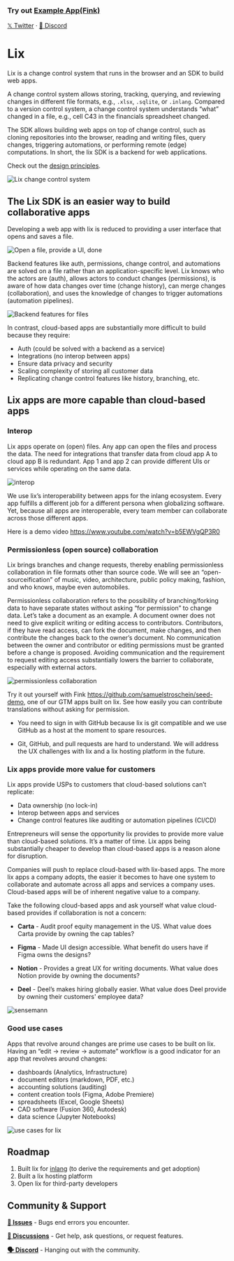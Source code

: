 ### Try out [Example App(Fink)](https://fink.inlang.com/github.com/LorisSigrist/merge-berlin-lix-demo)

<p>
  <a href='https://twitter.com/lixCCS' target="_blank">𝕏 Twitter</a>
  ·
  <a href='https://discord.gg/gdMPPWy57R' target="_blank">💬 Discord</a>
</p>

# Lix 

Lix is a change control system that runs in the browser and an SDK to build web apps.  

A change control system allows storing, tracking, querying, and reviewing changes in different file formats, e.g., `.xlsx`, `.sqlite`, or `.inlang`. Compared to a version control system, a change control system understands “what” changed in a file, e.g., cell C43 in the financials spreadsheet changed. 

The SDK allows building web apps on top of change control, such as cloning repositories into the browser, reading and writing files, query changes, triggering automations, or performing remote (edge) computations. In short, the lix SDK is a backend for web applications.

Check out the [design principles](./documentation/design-principles.md).


![Lix change control system](./assets/lix_ccs.png)

## The Lix SDK is an easier way to build collaborative apps

Developing a web app with lix is reduced to providing a user interface that opens and saves a file.

![Open a file, provide a UI, done](./assets/open_file.png)

Backend features like auth, permissions, change control, and automations are solved on a file rather than an application-specific level. Lix knows who the actors are (auth), allows actors to conduct changes (permissions), is aware of how data changes over time (change history), can merge changes (collaboration), and uses the knowledge of changes to trigger automations (automation pipelines).

![Backend features for files](./assets/backend_features_to_files.png)

In contrast, cloud-based apps are substantially more difficult to build because they require:

- Auth (could be solved with a backend as a service)
- Integrations (no interop between apps)
- Ensure data privacy and security
- Scaling complexity of storing all customer data 
- Replicating change control features like history, branching, etc.

## Lix apps are more capable than cloud-based apps

### Interop

Lix apps operate on (open) files. Any app can open the files and process the data. The need for integrations that transfer data from cloud app A to cloud app B is redundant. App 1 and app 2 can provide different UIs or services while operating on the same data. 

![interop](./assets/interop.png)

We use lix’s interoperability between apps for the inlang ecosystem. Every app fulfills a different job for a different persona when globalizing software. Yet, because all apps are interoperable, every team member can collaborate across those different apps. 

Here is a demo video https://www.youtube.com/watch?v=b5EWVgQP3R0 

### Permissionless (open source) collaboration

Lix brings branches and change requests, thereby enabling permissionless collaboration in file formats other than source code. We will see an “open-sourceification” of music, video, architecture, public policy making, fashion, and who knows, maybe even automobiles.  

Permissionless collaboration refers to the possibility of branching/forking data to have separate states without asking “for permission” to change data. Let’s take a document as an example. A document owner does not need to give explicit writing or editing access to contributors. Contributors, if they have read access, can fork the document, make changes, and then contribute the changes back to the owner’s document. No communication between the owner and contributor or editing permissions must be granted before a change is proposed. Avoiding communication and the requirement to request editing access substantially lowers the barrier to collaborate, especially with external actors. 

![permissionless collaboration](./assets/permissionless_collaboration.png)


Try it out yourself with Fink ​​https://github.com/samuelstroschein/seed-demo, one of our GTM apps built on lix. See how easily you can contribute translations without asking for permission.  

- You need to sign in with GitHub because lix is git compatible and we use GitHub as a host at the moment to spare resources. 

- Git, GitHub, and pull requests are hard to understand. We will address the UX challenges with lix and a lix hosting platform in the future. 

### Lix apps provide more value for customers 

Lix apps provide USPs to customers that cloud-based solutions can’t replicate: 

- Data ownership (no lock-in)
- Interop between apps and services
- Change control features like auditing or automation pipelines (CI/CD)
 
Entrepreneurs will sense the opportunity lix provides to provide more value than cloud-based solutions. It’s a matter of time. Lix apps being substantially cheaper to develop than cloud-based apps is a reason alone for disruption. 

Companies will push to replace cloud-based with lix-based apps. The more lix apps a company adopts, the easier it becomes to have one system to collaborate and automate across all apps and services a company uses. Cloud-based apps will be of inherent negative value to a company.

Take the following cloud-based apps and ask yourself what value cloud-based provides if collaboration is not a concern:

- **Carta** - Audit proof equity management in the US. What value does Carta provide by owning the cap tables? 

- **Figma** - Made UI design accessible. What benefit do users have if Figma owns the designs? 

- **Notion** - Provides a great UX for writing documents. What value does Notion provide by owning the documents? 

- **Deel** - Deel’s makes hiring globally easier. What value does Deel provide by owning their customers' employee data?

![sensemann](./assets/sensemann.png)


### Good use cases 

Apps that revolve around changes are prime use cases to be built on lix. Having an “edit -> review -> automate” workflow is a good indicator for an app that revolves around changes:

- dashboards (Analytics, Infrastructure) 
- document editors (markdown, PDF, etc.)
- accounting solutions (auditing)
- content creation tools (Figma, Adobe Premiere)
- spreadsheets (Excel, Google Sheets)
- CAD software (Fusion 360, Autodesk)
- data science (Jupyter Notebooks)

![use cases for lix](./assets/use_cases.png)

## Roadmap

1. Built lix for [inlang](https://github.com/opral/monorepo/tree/main/inlang) (to derive the requirements and get adoption)
2. Built a lix hosting platform 
3. Open lix for third-party developers


## Community & Support

**[🚩 Issues](https://github.com/opral/monorepo/issues)** - Bugs end errors you encounter.

**[💬 Discussions](https://github.com/opral/monorepo/discussions)** - Get help, ask questions, or request features.

**[🗣️ Discord](https://discord.gg/CNPfhWpcAa)** - Hanging out with the community.
